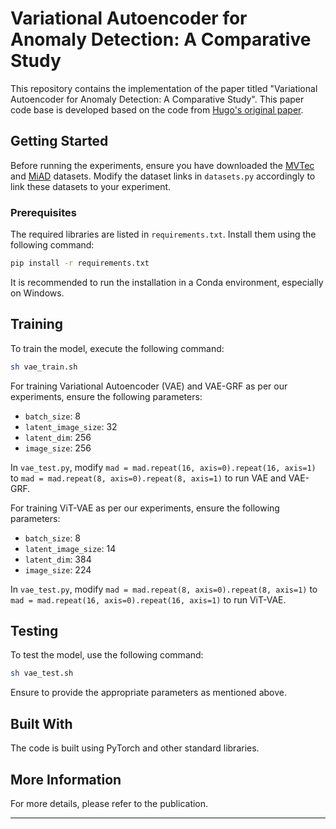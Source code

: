 
# Variational Autoencoder for Anomaly Detection: A Comparative Study

This repository contains the implementation of the paper titled "Variational Autoencoder for Anomaly Detection: A Comparative Study". This paper code base is developed based on the code from [Hugo's original paper](https://github.com/HGangloff/vae_grf).

## Getting Started

Before running the experiments, ensure you have downloaded the [MVTec](https://www.mvtec.com/company/research/datasets/mvtec-ad/downloads) and [MiAD](https://miad-2022.github.io/) datasets. Modify the dataset links in `datasets.py` accordingly to link these datasets to your experiment.

### Prerequisites

The required libraries are listed in `requirements.txt`. Install them using the following command:

```bash
pip install -r requirements.txt
```

It is recommended to run the installation in a Conda environment, especially on Windows.

## Training

To train the model, execute the following command:

```bash
sh vae_train.sh
```

For training Variational Autoencoder (VAE) and VAE-GRF as per our experiments, ensure the following parameters:

- `batch_size`: 8
- `latent_image_size`: 32
- `latent_dim`: 256
- `image_size`: 256

In `vae_test.py`, modify `mad = mad.repeat(16, axis=0).repeat(16, axis=1)` to `mad = mad.repeat(8, axis=0).repeat(8, axis=1)` to run VAE and VAE-GRF.

For training ViT-VAE as per our experiments, ensure the following parameters:

- `batch_size`: 8
- `latent_image_size`: 14
- `latent_dim`: 384
- `image_size`: 224

In `vae_test.py`, modify `mad = mad.repeat(8, axis=0).repeat(8, axis=1)` to `mad = mad.repeat(16, axis=0).repeat(16, axis=1)` to run ViT-VAE.

## Testing

To test the model, use the following command:

```bash
sh vae_test.sh
```

Ensure to provide the appropriate parameters as mentioned above.

## Built With

The code is built using PyTorch and other standard libraries.

## More Information

For more details, please refer to the publication.

---

